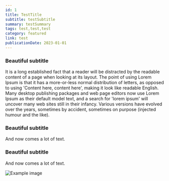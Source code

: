 ```yaml
---
id: 1
title: TestTitle
subtitle: testSubtitle
summary: testSummary
tags: test,test,test
category: featured
link: test
publicationDate: 2023-01-01
---
```



### Beautiful subtitle

It is a long established fact that a reader will be distracted by the readable content of
a page when looking at its layout. The point of using Lorem Ipsum is that it has a
more-or-less normal distribution of letters, as opposed to using 'Content here, content
here', making it look like readable English. Many desktop publishing packages and web page
editors now use Lorem Ipsum as their default model text, and a search for 'lorem ipsum'
will uncover many web sites still in their infancy. Various versions have evolved over the
years, sometimes by accident, sometimes on purpose (injected humour and the like).

### Beautiful subtitle

And now comes a lot of text.

### Beautiful subtitle

And now comes a lot of text.

![Example image](/img/test.png?width=500&height=400)
